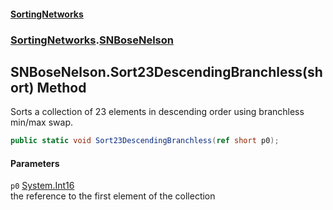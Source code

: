 #### [SortingNetworks](index.md 'index')
### [SortingNetworks](SortingNetworks.md 'SortingNetworks').[SNBoseNelson](SortingNetworks_SNBoseNelson.md 'SortingNetworks.SNBoseNelson')
## SNBoseNelson.Sort23DescendingBranchless(short) Method
Sorts a collection of 23 elements in descending order using branchless min/max swap.  
```csharp
public static void Sort23DescendingBranchless(ref short p0);
```
#### Parameters
<a name='SortingNetworks_SNBoseNelson_Sort23DescendingBranchless(short)_p0'></a>
`p0` [System.Int16](https://docs.microsoft.com/en-us/dotnet/api/System.Int16 'System.Int16')  
the reference to the first element of the collection
  
